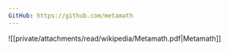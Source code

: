 ```yaml
---
GitHub: https://github.com/metamath
---
```



![[private/attachments/read/wikipedia/Metamath.pdf|Metamath]]